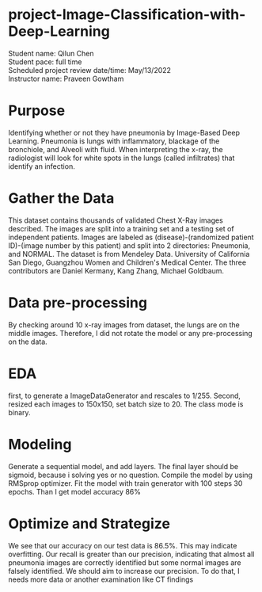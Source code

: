 # project-Image-Classification-with-Deep-Learning
Student name: Qilun Chen<br>
Student pace: full time<br>
Scheduled project review date/time: May/13/2022<br>
Instructor name: Praveen Gowtham<br>
# Purpose
Identifying whether or not they have pneumonia by Image-Based Deep Learning. Pneumonia is lungs with inflammatory, blackage of the bronchiole, and Alveoli with fluid. When interpreting the x-ray, the radiologist will look for white spots in the lungs (called infiltrates) that identify an infection.
# Gather the Data
This dataset contains thousands of validated Chest X-Ray images  described. The images are split into a training set and a testing set of independent patients. Images are labeled as (disease)-(randomized patient ID)-(image number by this patient) and split into 2 directories: Pneumonia, and NORMAL. The dataset is from Mendeley Data. University of California San Diego, Guangzhou Women and Children's Medical Center. The three contributors are Daniel Kermany, Kang Zhang, Michael Goldbaum.
# Data pre-processing
By checking around 10 x-ray images from dataset, the lungs are on the middle images. Therefore, I did not rotate the model or any pre-processing on the data.
# EDA
first, to generate a ImageDataGenerator and rescales to 1/255. Second, resized each images to 150x150, set batch size to 20. The class mode is binary. 
# Modeling
Generate a sequential model, and add layers. The final layer should be sigmoid, because i solving yes or no question. Compile the model by using RMSprop optimizer. Fit the model with train generator with 100 steps 30 epochs. Than I get model accuracy 86%
# Optimize and Strategize
We see that our accuracy on our test data is 86.5%. This may indicate overfitting. Our recall is greater than our precision, indicating that almost all pneumonia images are correctly identified but some normal images are falsely identified. We should aim to increase our precision. To do that, I needs more data or another examination like CT findings
